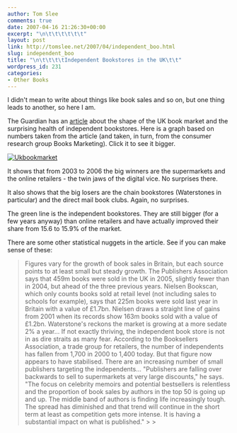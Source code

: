 ```yaml
---
author: Tom Slee
comments: true
date: 2007-04-16 21:26:30+00:00
excerpt: "\n\t\t\t\t\t\t"
layout: post
link: http://tomslee.net/2007/04/independent_boo.html
slug: independent_boo
title: "\n\t\t\t\tIndependent Bookstores in the UK\t\t"
wordpress_id: 231
categories:
- Other Books
---
```



				

I didn't mean to write about things like book sales and so on, but one thing leads to another, so here I am. 




The Guardian has an [article](http://business.guardian.co.uk/story/0,,2056703,00.html) about the shape of the UK book market and the surprising health of independent bookstores. Here is a graph based on numbers taken from the article (and taken, in turn, from the consumer research group Books Marketing). Click it to see it bigger.




[![Ukbookmarket](http://whimsley.typepad.com/whimsley/images/2007/04/16/ukbookmarket.jpg)](http://whimsley.typepad.com/.shared/image.html?/photos/uncategorized/2007/04/16/ukbookmarket.jpg)

  
  


It shows that from 2003 to 2006 the big winners are the supermarkets and the online retailers - the twin jaws of the digital vice. No surprises there.




It also shows that the big losers are the chain bookstores (Waterstones in particular) and the direct mail book clubs. Again, no surprises.




The green line is the independent bookstores. They are still bigger (for a few years anyway) than online retailers and have actually improved their share from 15.6 to 15.9% of the market.




There are some other statistical nuggets in the article. See if you can make sense of these:

<blockquote>Figures vary for the growth of book sales in Britain, but each source
points to at least small but steady growth. The Publishers Association
says that 459m books were sold in the UK in 2005, slightly fewer than
in 2004, but ahead of the three previous years. Nielsen Bookscan, which
only counts books sold at retail level (not including sales to schools
for example), says that 225m books were sold last year in Britain with
a value of £1.7bn. Nielsen draws a straight line of gains from 2001
when its records show 163m books sold with a value of £1.2bn.
Waterstone's reckons the market is growing at a more sedate 2% a year...  
If not exactly thriving, the independent book store is not in as dire
straits as many fear. According to the Booksellers Association, a trade
group for retailers, the number of independents has fallen from 1,700
in 2000 to 1,400 today. But that figure now appears to have stabilised.
There are an increasing number of small publishers targeting the
independents...  
"Publishers are falling over backwards to sell to supermarkets at very
large discounts," he says. "The focus on celebrity memoirs and
potential bestsellers is relentless and the proportion of book sales by
authors in the top 50 is going up and up. The middle band of authors is
finding life increasingly tough. The spread has diminished and that
trend will continue in the short term at least as competition gets more
intense. It is having a substantial impact on what is published."
> 
> </blockquote>


		
